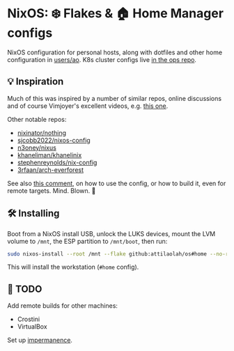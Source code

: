 # NixOS: ❄️ Flakes & 🏠 Home Manager configs

NixOS configuration for personal hosts, along with dotfiles and other home
configuration in [users/ao][3]. K8s cluster configs live [in the ops repo][4].

[3]: https://github.com/attilaolah/os/tree/main/users/ao
[4]: https://github.com/attilaolah/ops

## 💡 Inspiration

Much of this was inspired by a number of similar repos, online discussions and
of course Vimjoyer's excellent videos, e.g. [this one][5].

[5]: https://youtu.be/a67Sv4Mbxmc

Other notable repos:

- [nixinator/nothing]
- [sjcobb2022/nixos-config]
- [n3oney/nixus]
- [khaneliman/khanelinix]
- [stephenreynolds/nix-config]
- [3rfaan/arch-everforest]

[nixinator/nothing]: https://github.com/nixinator/nothing
[sjcobb2022/nixos-config]: https://github.com/sjcobb2022/nixos-config
[n3oney/nixus]: https://github.com/n3oney/nixus
[khaneliman/khanelinix]: https://github.com/khaneliman/khanelinix
[stephenreynolds/nix-config]: https://github.com/stephenreynolds/nix-config
[3rfaan/arch-everforest]: https://github.com/3rfaan/arch-everforest

See also [this comment][2], on how to use the config, or how to build it, even
for remote targets. Mind. Blown. 🤯

[2]: https://discourse.nixos.org/t/proper-way-to-build-a-remote-system-with-flakes/17661/12

## 🛠️ Installing

Boot from a NixOS install USB, unlock the LUKS devices, mount the LVM volume to
`/mnt`, the ESP partition to `/mnt/boot`, then run:

```sh
sudo nixos-install --root /mnt --flake github:attilaolah/os#home --no-root-password
```

This will install the workstation (`#home` config).

## 🚧 TODO

Add remote builds for other machines:

- Crostini
- VirtualBox

Set up [impermanence][6].

[6]: https://nixos.wiki/wiki/Impermanence
